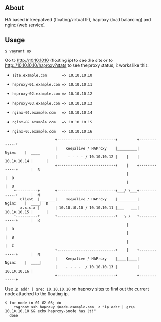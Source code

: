 About
-----

HA based in keepalived (floating/virtual IP), haproxy (load balancing) and
nginx (web service).

Usage
-----

    $ vagrant up

Go to http://10.10.10.10 (floating ip) to see the site or to
http://10.10.10.10/haproxy?stats to see the proxy status, it works like this:

 * `site.example.com       => 10.10.10.10`

 * `haproxy-01.example.com => 10.10.10.11`
 * `haproxy-02.example.com => 10.10.10.12`
 * `haproxy-03.example.com => 10.10.10.13`

 * `nginx-01.example.com   => 10.10.10.14`
 * `nginx-02.example.com   => 10.10.10.15`
 * `nginx-03.example.com   => 10.10.10.16`

```
                       +---------------------------+         +-------------+
                       |    Keepalive / HAProxy    |_________|    Nginx    |  ____
                       |     - - - - / 10.10.10.12 |    |    | 10.10.10.14 |      |
                       +---------------------------+    |    +-------------+      |  R
                                                        |                         |  O
                                                        |                         |  U
    +----------+       +---------------------------+___/ \___+-------------+      |  N
    |  Client  |_______|    Keepalive / HAProxy    |_________|    Nginx    |  ____|  D
    |  x.x.x.x |       | 10.10.10.10 / 10.10.10.11 |___   ___| 10.10.10.15 |      |
    +----------+       +---------------------------+   \ /   +-------------+      |  R
                                                        |                         |  O
                                                        |                         |  B
                                                        |                         |  I
                       +---------------------------+    |    +-------------+      |  N
                       |    Keepalive / HAProxy    |____|____|    Nginx    |  ____|
                       |    - - - -  / 10.10.10.13 |         | 10.10.10.16 |
                       +---------------------------+         +-------------+
```

Use `ip addr | grep 10.10.10.10` on haproxy sites to find out the current node
attached to the floating ip.

    $ for node in 01 02 03; do
        vagrant ssh haproxy-$node.example.com -c "ip addr | grep 10.10.10.10 && echo haproxy-$node has it!"
      done
